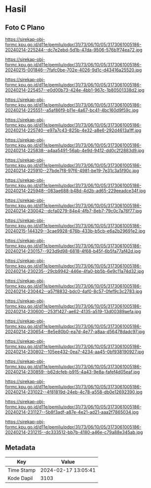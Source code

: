 # Hasil

## Foto C Plano

https://sirekap-obj-formc.kpu.go.id/d11e/pemilu/pdpr/31/73/06/10/05/3173061005186-20240214-225244--dc7e2ebd-5d1b-47da-9506-576b1f74ea72.jpg

https://sirekap-obj-formc.kpu.go.id/d11e/pemilu/pdpr/31/73/06/10/05/3173061005186-20240215-001846--7fafc0be-702e-4026-9d1c-d43416a25520.jpg

https://sirekap-obj-formc.kpu.go.id/d11e/pemilu/pdpr/31/73/06/10/05/3173061005186-20240214-225457--e0d00b73-424e-4bb1-967c-1b80501338d2.jpg

https://sirekap-obj-formc.kpu.go.id/d11e/pemilu/pdpr/31/73/06/10/05/3173061005186-20240214-225551--a5af86f9-b11e-4a67-bc41-4bc160d9f59c.jpg

https://sirekap-obj-formc.kpu.go.id/d11e/pemilu/pdpr/31/73/06/10/05/3173061005186-20240214-225740--e97a7c43-825b-4e32-a8e6-292d4613a1ff.jpg

https://sirekap-obj-formc.kpu.go.id/d11e/pemilu/pdpr/31/73/06/10/05/3173061005186-20240214-225838--a4aa5491-56ab-4e9d-9412-dd0c2f2883d9.jpg

https://sirekap-obj-formc.kpu.go.id/d11e/pemilu/pdpr/31/73/06/10/05/3173061005186-20240214-225910--27bde7f8-97f6-4981-be19-7e31c3a5f90c.jpg

https://sirekap-obj-formc.kpu.go.id/d11e/pemilu/pdpr/31/73/06/10/05/3173061005186-20240214-225948--083ae688-b48d-4d2b-ad65-229eeadce34f.jpg

https://sirekap-obj-formc.kpu.go.id/d11e/pemilu/pdpr/31/73/06/10/05/3173061005186-20240214-230042--dcfa0279-84e4-4fb7-8eb7-79c0c7a76f77.jpg

https://sirekap-obj-formc.kpu.go.id/d11e/pemilu/pdpr/31/73/06/10/05/3173061005186-20240215-144329--3cae9928-676b-433b-b5cb-e6a2b29691e2.jpg

https://sirekap-obj-formc.kpu.go.id/d11e/pemilu/pdpr/31/73/06/10/05/3173061005186-20240214-230157--923d9d98-6818-4f68-b45f-6b5fa77af42d.jpg

https://sirekap-obj-formc.kpu.go.id/d11e/pemilu/pdpr/31/73/06/10/05/3173061005186-20240214-230235--29cb9942-446e-4fa0-bb5b-6e9c11a74d32.jpg

https://sirekap-obj-formc.kpu.go.id/d11e/pemilu/pdpr/31/73/06/10/05/3173061005186-20240214-230442--a57f8832-bdc0-4af0-8c57-0fef9c3c2783.jpg

https://sirekap-obj-formc.kpu.go.id/d11e/pemilu/pdpr/31/73/06/10/05/3173061005186-20240214-230600--253f1427-ae62-4135-a519-13d00389aefa.jpg

https://sirekap-obj-formc.kpu.go.id/d11e/pemilu/pdpr/31/73/06/10/05/3173061005186-20240214-230654--8e5e80b0-ea7d-4e77-a8aa-d56478dadc97.jpg

https://sirekap-obj-formc.kpu.go.id/d11e/pemilu/pdpr/31/73/06/10/05/3173061005186-20240214-230802--105ee432-0ea7-4234-aa45-0bf938190927.jpg

https://sirekap-obj-formc.kpu.go.id/d11e/pemilu/pdpr/31/73/06/10/05/3173061005186-20240214-230859--b62dcfeb-b915-4a43-9e8a-fafef4d05eaf.jpg

https://sirekap-obj-formc.kpu.go.id/d11e/pemilu/pdpr/31/73/06/10/05/3173061005186-20240214-231022--4f81819d-24eb-4c78-a558-db0e12692390.jpg

https://sirekap-obj-formc.kpu.go.id/d11e/pemilu/pdpr/31/73/06/10/05/3173061005186-20240214-231127--5b8f3adf-a87e-4e21-ad21-aaa2f7865034.jpg

https://sirekap-obj-formc.kpu.go.id/d11e/pemilu/pdpr/31/73/06/10/05/3173061005186-20240214-231215--dc333512-bb7b-4180-a46e-c79a88e345ab.jpg


## Metadata

| Key        | Value               |
| ---------- | ------------------- |
| Time Stamp | 2024-02-17 13:05:41 |
| Kode Dapil | 3103                |



